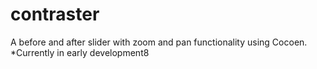 # contraster
A before and after slider with zoom and pan functionality using Cocoen. *Currently in early development8
